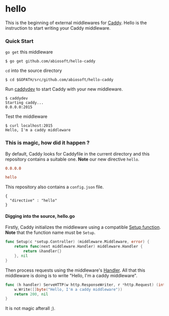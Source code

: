 # hello
This is the beginning of external middlewares for [Caddy](http://caddyserver.com).
Hello is the instruction to start writing your Caddy middleware.

### Quick Start
`go get` this middleware

```shell
$ go get github.com/abiosoft/hello-caddy
```

`cd` into the source directory

```shell
$ cd $GOPATH/src/github.com/abiosoft/hello-caddy
```

Run [caddydev](https://github.com/caddyserver/caddydev) to start Caddy with your new middleware.

```shell
$ caddydev
Starting caddy...
0.0.0.0:2015
```

Test the middleware

```
$ curl localhost:2015
Hello, I'm a caddy middleware
```

### This is magic, how did it happen ?
By default, Caddy looks for Caddyfile in the current directory and this repository contains a suitable one. **Note** our new directive `hello`.
```conf
0.0.0.0

hello
```
This repository also contains a `config.json` file.
```
{
  "directive" : "hello"
}
```

#### Digging into the source, hello.go
Firstly, Caddy initializes the middleware using a compatible [Setup function](https://godoc.org/github.com/mholt/caddy/caddy#SetupFunc). **Note** that the function name must be `Setup`.
```go
func Setup(c *setup.Controller) (middleware.Middleware, error) {
	return func(next middleware.Handler) middleware.Handler {
		return &handler{}
	}, nil
}
```

Then process requests using the middleware's [Handler](https://godoc.org/github.com/mholt/caddy/middleware#Handler). All that this middleware is doing is to write "Hello, I'm a caddy middleware".
```go
func (h handler) ServeHTTP(w http.ResponseWriter, r *http.Request) (int, error) {
	w.Write([]byte("Hello, I'm a caddy middleware"))
	return 200, nil
}
```

It is not magic afterall ;).
